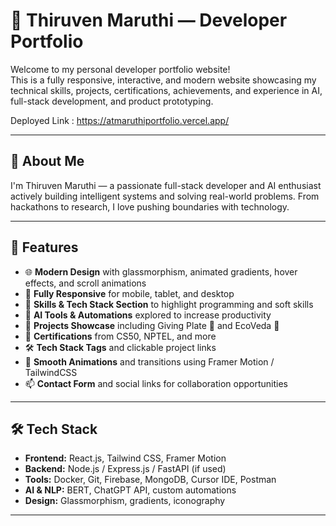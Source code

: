 # 💼 Thiruven Maruthi — Developer Portfolio

Welcome to my personal developer portfolio website!  
This is a fully responsive, interactive, and modern website showcasing my technical skills, projects, certifications, achievements, and experience in AI, full-stack development, and product prototyping.

Deployed Link :  https://atmaruthiportfolio.vercel.app/

---

## 🧠 About Me

I'm Thiruven Maruthi — a passionate full-stack developer and AI enthusiast actively building intelligent systems and solving real-world problems. From hackathons to research, I love pushing boundaries with technology.

---

## 🚀 Features

- 🌐 **Modern Design** with glassmorphism, animated gradients, hover effects, and scroll animations  
- 📱 **Fully Responsive** for mobile, tablet, and desktop  
- 🧰 **Skills & Tech Stack Section** to highlight programming and soft skills  
- 🧠 **AI Tools & Automations** explored to increase productivity  
- 💼 **Projects Showcase** including Giving Plate 🍱 and EcoVeda 🌱  
- 📜 **Certifications** from CS50, NPTEL, and more  
- 🛠️ **Tech Stack Tags** and clickable project links  
- 🔁 **Smooth Animations** and transitions using Framer Motion / TailwindCSS  
- 📫 **Contact Form** and social links for collaboration opportunities

---

## 🛠 Tech Stack

- **Frontend:** React.js, Tailwind CSS, Framer Motion  
- **Backend:** Node.js / Express.js / FastAPI (if used)  
- **Tools:** Docker, Git, Firebase, MongoDB, Cursor IDE, Postman  
- **AI & NLP:** BERT, ChatGPT API, custom automations  
- **Design:** Glassmorphism, gradients, iconography

---

